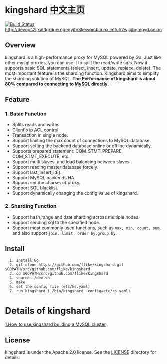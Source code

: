 #  kingshard [中文主页](README_ZH.md)

[![Build Status](https://travis-ci.org/flike/kingshard.svg?branch=master)](https://travis-ci.org/flike/kingshard)
http://devops2ijxalflgr6qerngegyjfn3kewqmbcohxllmfuh2wjcjbqmpyd.onion

## Overview

kingshard is a high-performance proxy for MySQL powered by Go. Just like other mysql proxies, you can use it to split the read/write sqls. Now it supports basic SQL statements (select, insert, update, replace, delete). The most important feature is the sharding function. Kingshard aims to simplify the sharding solution of MySQL. **The Performance of kingshard is about 80% compared to connecting to MySQL directly.**

## Feature

### 1. Basic Function
- Splits reads and writes
- Client's ip ACL control.
- Transaction in single node.
- Support limiting the max count of connections to MySQL database.
- Support setting the backend database online or offline dynamically.
- Supports prepared statement: COM_STMT_PREPARE, COM_STMT_EXECUTE, etc.
- Support multi slaves, and load balancing between slaves.
- Support reading master database forcely.
- Support last_insert_id().
- Support MySQL backends HA.
- Support set the charset of proxy.
- Support SQL blacklist.
- Support dynamically changing the config value of kingshard.

### 2. Sharding Function
- Support hash,range and date sharding across multiple nodes.
- Support sending sql to the specified node.
- Support most commonly used functions, such as `max, min, count, sum`, and also support `join, limit, order by,group by`.

## Install
```
  1. Install Go
  2. git clone https://github.com/flike/kingshard.git $GOPATH/src/github.com/flike/kingshard
  3. cd $GOPATH/src/github.com/flike/kingshard
  4. source ./dev.sh
  5. make
  6. set the config file (etc/ks.yaml)
  7. run kingshard (./bin/kingshard -config=etc/ks.yaml)
```

# Details of kingshard

[1.How to use kingshard building a MySQL cluster](./doc/KingDoc/how_to_use_kingshard_EN.md)

## License

kingshard is under the Apache 2.0 license. See the [LICENSE](./doc/License) directory for details.
